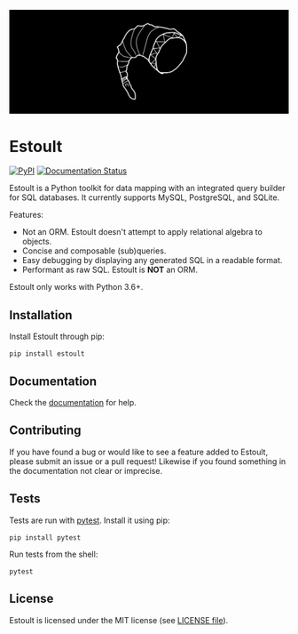![la black luna](https://raw.githubusercontent.com/halcyonnouveau/estoult/master/docs/la_black_luna.png)

# Estoult

[![PyPI](https://img.shields.io/pypi/v/estoult)](https://pypi.org/project/estoult/)
[![Documentation Status](https://readthedocs.org/projects/estoult/badge/?version=latest)](https://estoult.readthedocs.io/en/latest/?badge=latest)

Estoult is a Python toolkit for data mapping with an integrated query builder for SQL databases. It currently supports MySQL, PostgreSQL, and SQLite.

Features:

- Not an ORM. Estoult doesn't attempt to apply relational algebra to objects.
- Concise and composable (sub)queries.
- Easy debugging by displaying any generated SQL in a readable format.
- Performant as raw SQL. Estoult is **NOT** an ORM.

Estoult only works with Python 3.6+.

## Installation

Install Estoult through pip:

```
pip install estoult
```

## Documentation

Check the [documentation](https://estoult.readthedocs.io/en/latest/) for help.

## Contributing

If you have found a bug or would like to see a feature added to Estoult, please submit an issue or a pull request! Likewise if you found something in the documentation not clear or imprecise.

## Tests

Tests are run with [pytest](https://docs.pytest.org/en/stable/). Install it using pip:

```
pip install pytest
```

Run tests from the shell:

```
pytest
```

## License

Estoult is licensed under the MIT license (see [LICENSE file](/LICENSE)).
